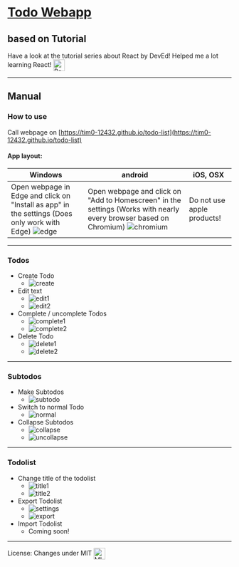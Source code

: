 # [Todo Webapp](https://tim0-12432.github.io/todo-list)

## based on Tutorial
Have a look at the tutorial series about React by DevEd!
Helped me a lot learning React! <img align="center" alt="React icon" width="26px" src="https://www.centigrade.de/basic/resources/images/content/Logo.React.svg" />

---
## Manual
### How to use
Call webpage on [https://tim0-12432.github.io/todo-list](https://tim0-12432.github.io/todo-list)

#### App layout:
|Windows|android|iOS, OSX|
|---|---|---|
|Open webpage in Edge and click on "Install as app" in the settings (Does only work with Edge) ![edge](https://github.com/tim0-12432/todo-list/blob/main/src/docs/edge-app.JPG)|Open webpage and click on "Add to Homescreen" in the settings (Works with nearly every browser based on Chromium) ![chromium](https://github.com/tim0-12432/todo-list/blob/main/src/docs/chromium-app.jpeg)|Do not use apple products!|


---
### Todos

* Create Todo
  * ![create](https://github.com/tim0-12432/todo-list/blob/main/src/docs/create-todo.JPG)
* Edit text
  * ![edit1](https://github.com/tim0-12432/todo-list/blob/main/src/docs/edit-text.JPG)
  * ![edit2](https://github.com/tim0-12432/todo-list/blob/main/src/docs/edit-text2.JPG)
* Complete / uncomplete Todos
  * ![complete1](https://github.com/tim0-12432/todo-list/blob/main/src/docs/complete.JPG)
  * ![complete2](https://github.com/tim0-12432/todo-list/blob/main/src/docs/complete2.JPG)
* Delete Todo
  * ![delete1](https://github.com/tim0-12432/todo-list/blob/main/src/docs/delete.JPG)
  * ![delete2](https://github.com/tim0-12432/todo-list/blob/main/src/docs/delete2.JPG)

---
### Subtodos

* Make Subtodos
  * ![subtodo](https://github.com/tim0-12432/todo-list/blob/main/src/docs/subtodo.JPG)
* Switch to normal Todo
  * ![normal](https://github.com/tim0-12432/todo-list/blob/main/src/docs/normal-todo.JPG)
* Collapse Subtodos
  * ![collapse](https://github.com/tim0-12432/todo-list/blob/main/src/docs/collapse.JPG)
  * ![uncollapse](https://github.com/tim0-12432/todo-list/blob/main/src/docs/uncollapse.JPG)

---
### Todolist

* Change title of the todolist
  * ![title1](https://github.com/tim0-12432/todo-list/blob/main/src/docs/title.JPG)
  * ![title2](https://github.com/tim0-12432/todo-list/blob/main/src/docs/title2.JPG)
* Export Todolist
  * ![settings](https://github.com/tim0-12432/todo-list/blob/main/src/docs/settings.JPG)
  * ![export](https://github.com/tim0-12432/todo-list/blob/main/src/docs/export.JPG)
* Import Todolist
  * Coming soon!

---

License: Changes under MIT <img align="center" alt="MIT logo" width="26px" src="https://upload.wikimedia.org/wikipedia/commons/thumb/0/0b/License_icon-mit-2.svg/256px-License_icon-mit-2.svg.png" />
